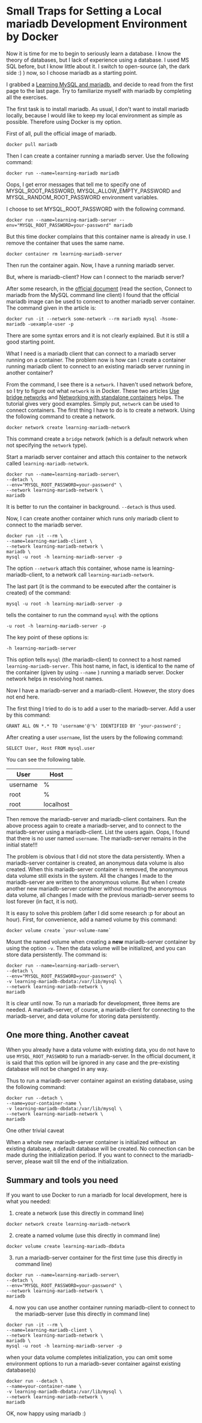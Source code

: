 # Small Traps for Setting a Local mariadb Development Environment by Docker

Now it is time for me to begin to seriously learn a database. I know the theory of databases, but I lack of experience using a database. I used MS SQL before, but I know little about it. I switch to open-source (ah, the dark side :) ) now, so I choose mariadb as a starting point.  

I grabbed a [Learning MySQL and mariadb](https://www.amazon.com/Learning-MySQL-mariadb-Heading-Direction-dp-1449362907/dp/1449362907/ref=mt_paperback?_encoding=UTF8&me=&qid=), and decide to read from the first page to the last page. Try to familiarize myself with mariadb by completing all the exercises.

The first task is to install mariadb. As usual, I don't want to install mariadb locally, because I would like to keep my local environment as simple as possible. Therefore using Docker is my option.

First of all, pull the official image of mariadb.

```shell
docker pull mariadb
```

Then I can create a container running a mariadb server. Use the following command:

```shell
docker run --name=learning-mariadb mariadb
```

Oops, I get error messages that tell me to specify one of MYSQL_ROOT_PASSWORD, MYSQL_ALLOW_EMPTY_PASSWORD and MYSQL_RANDOM_ROOT_PASSWORD environment variables.

I choose to set MYSQL_ROOT_PASSWORD with the following command.

```shell
docker run --name=learning-mariadb-server --env="MYSQL_ROOT_PASSWORD=your-password" mariadb
```

But this time docker complains that this container name is already in use. I remove the container that uses the same name.

```shell
docker container rm learning-mariadb-server
```

Then run the container again. Now, I have a running mariadb server.

But, where is mariadb-client? How can I connect to the mariadb server?

After some research, in the [official document](https://hub.docker.com/_/mariadb) (read the section, Connect to mariadb from the MySQL command line client) I found that the official mariadb image can be used to connect to another mariadb server container. The command given in the article is:

```shell
docker run -it --network some-network --rm mariadb mysql -hsome-mariadb -uexample-user -p
```

There are some syntax errors and it is not clearly explained. But it is still a good starting point.

What I need is a mariadb client that can connect to a mariadb server running on a container. The problem now is how can I create a container running mariadb client to connect to an existing mariadb server running in another container?

From the command, I see there is a `network`. I haven't used network before, so I try to figure out what `network` is in Docker. These two articles [Use bridge networks](https://docs.docker.com/network/bridge/) and [Networking with standalone containers](https://docs.docker.com/network/network-tutorial-standalone/) helps. The tutorial gives very good examples. Simply put, `network` can be used to connect containers. The first thing I have to do is to create a network. Using the following command to create a network.

```shell
docker network create learning-mariadb-network
```

This command create a `bridge` network (which is a default network when not specifying the `network` type).

Start a mariadb server container and attach this container to the network called `learning-mariadb-network`.

```shell
docker run --name=learning-mariadb-server\
--detach \
--env="MYSQL_ROOT_PASSWORD=your-password" \
--network learning-mariadb-network \
mariadb
```

It is better to run the container in background. `--detach` is thus used.

Now, I can create another container which runs only mariadb client to connect to the mariadb server.

```shell
docker run -it --rm \
--name=learning-mariadb-client \
--network learning-mariadb-network \
mariadb \
mysql -u root -h learning-mariadb-server -p
```

The option `--network` attach this container, whose name is learning-mariadb-client, to a network call `learning-mariadb-network`.

The last part (it is the command to be executed after the container is created) of the command:

```shell
mysql -u root -h learning-mariadb-server -p
```

tells the container to run the command `mysql` with the options

```shell
-u root -h learning-mariadb-server -p
```

The key point of these options is:

```shell
-h learning-mariadb-server
```

This option tells `mysql` (the mariadb-client) to connect to a host named `learning-mariadb-server`. This host name, in fact, is identical to the name of the container
(given by using `--name` ) running a mariadb server. Docker network helps in resolving host names.

Now I have a mariadb-server and a mariadb-client. However, the story does not end here.

The first thing I tried to do is to add a user to the mariadb-server. Add a  user by this command:

```shell
GRANT ALL ON *.* TO 'username'@'%' IDENTIFIED BY 'your-password';
```

After creating a user `username`, list the users by the following command:

```shell
SELECT User, Host FROM mysql.user
```
You can see the following table.

User | Host
-----|----
username | %
 root|% |
 root | localhost |

Then remove the mariadb-server and mariadb-client containers. Run the above process again to create a mariadb-server, and to connect to the mariadb-server using a mariadb-client. List the users again. Oops, I found that there is no user named `username`. The mariadb-server remains in the initial state!!!

The problem is obvious that I did not store the data persistently. When a mariadb-server container is created, an anonymous data volume is also created. When this mariadb-server container is removed, the anonymous data volume still exists in the system. All the changes I made to the mariadb-server are written to the anonymous volume. But when I create another new mariadb-server container without mounting the anonymous data volume, all changes I made with the previous mariadb-server seems to lost forever (in fact, it is not).

It is easy to solve this problem (after I did some research :p for about an hour). First, for convenience, add a named volume by this command:

```shell
docker volume create `your-volume-name`
```

Mount the named volume when creating a **new** mariadb-server container by using the option `-v`. Then the data volume will be initialized, and you can store data persistently. The command is:

```shell
docker run --name=learning-mariadb-server\
--detach \
--env="MYSQL_ROOT_PASSWORD=your-password" \
-v learning-mariadb-dbdata:/var/lib/mysql \
--network learning-mariadb-network \
mariadb
```

It is clear until now. To run a mariadb for development, three items are needed. A mariadb-server, of course, a mariadb-client for connecting to the mariadb-server, and data volume for storing data persistently.

## One more thing. Another caveat

When you already have a data volume with existing data, you do not have to use `MYSQL_ROOT_PASSWORD` to run a mariadb-server. In the official document, it is said that this option will be ignored in any case and the pre-existing database will not be changed in any way.

Thus to run a mariadb-server container against an existing database, using the following command:

```shell
docker run --detach \
--name=your-container-name \
-v learning-mariadb-dbdata:/var/lib/mysql \
--network learning-mariadb-network \
mariadb
```

One other trivial caveat

When a whole new mariadb-server container is initialized without an existing database, a default database will be created. No connection can be made during the initialization period. If you want to connect to the mariadb-server, please wait till the end of the initialization.

## Summary and tools you need

If you want to use Docker to run a mariadb for local development, here is what you needed:

1. create a network (use this directly in command line)

```shell
docker network create learning-mariadb-network
```

2. create a named volume (use this directly in command line)

```shell
docker volume create learning-mariadb-dbdata
```

3. run a mariadb-server container for the first time (use this directly in command line)

```shell
docker run --name=learning-mariadb-server\
--detach \
--env="MYSQL_ROOT_PASSWORD=your-password" \
--network learning-mariadb-network \
mariadb
```

4. now you can use another container running mariadb-client to connect to the mariadb-server (use this directly in command line)

```shell
docker run -it --rm \
--name=learning-mariadb-client \
--network learning-mariadb-network \
mariadb \
mysql -u root -h learning-mariadb-server -p
```

 when your data volume completes initialization, you can omit some environment options to run a mariadb-sever container against existing database(s)

```shell
docker run --detach \
--name=your-container-name \
-v learning-mariadb-dbdata:/var/lib/mysql \
--network learning-mariadb-network \
mariadb
```

OK, now happy using mariadb :) 